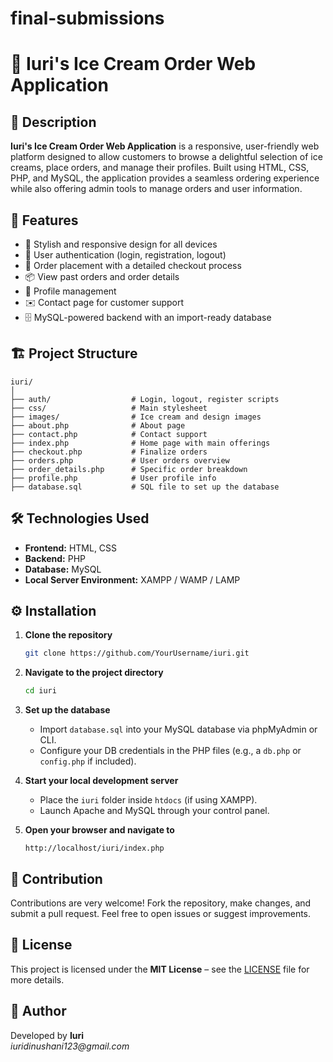 # final-submissions
# 🍨 Iuri's Ice Cream Order Web Application

## 📄 Description

**Iuri's Ice Cream Order Web Application** is a responsive, user-friendly web platform designed to allow customers to browse a delightful selection of ice creams, place orders, and manage their profiles. Built using HTML, CSS, PHP, and MySQL, the application provides a seamless ordering experience while also offering admin tools to manage orders and user information.

## 🚀 Features

- 🧁 Stylish and responsive design for all devices
- 🔐 User authentication (login, registration, logout)
- 🛒 Order placement with a detailed checkout process
- 📦 View past orders and order details
- 👤 Profile management
- ✉️ Contact page for customer support
- 🗄️ MySQL-powered backend with an import-ready database

## 🏗️ Project Structure

```
iuri/
│
├── auth/                  # Login, logout, register scripts
├── css/                   # Main stylesheet
├── images/                # Ice cream and design images
├── about.php              # About page
├── contact.php            # Contact support
├── index.php              # Home page with main offerings
├── checkout.php           # Finalize orders
├── orders.php             # User orders overview
├── order_details.php      # Specific order breakdown
├── profile.php            # User profile info
├── database.sql           # SQL file to set up the database
```

## 🛠️ Technologies Used

- **Frontend:** HTML, CSS
- **Backend:** PHP
- **Database:** MySQL
- **Local Server Environment:** XAMPP / WAMP / LAMP

## ⚙️ Installation

1. **Clone the repository**
   ```bash
   git clone https://github.com/YourUsername/iuri.git
   ```

2. **Navigate to the project directory**
   ```bash
   cd iuri
   ```

3. **Set up the database**
   - Import `database.sql` into your MySQL database via phpMyAdmin or CLI.
   - Configure your DB credentials in the PHP files (e.g., a `db.php` or `config.php` if included).

4. **Start your local development server**
   - Place the `iuri` folder inside `htdocs` (if using XAMPP).
   - Launch Apache and MySQL through your control panel.

5. **Open your browser and navigate to**
   ```
   http://localhost/iuri/index.php
   ```

## 🤝 Contribution

Contributions are very welcome! Fork the repository, make changes, and submit a pull request. Feel free to open issues or suggest improvements.

## 📄 License

This project is licensed under the **MIT License** – see the [LICENSE](LICENSE) file for more details.

## 👤 Author

Developed by **Iuri**  
_iuridinushani123@gmail.com_
